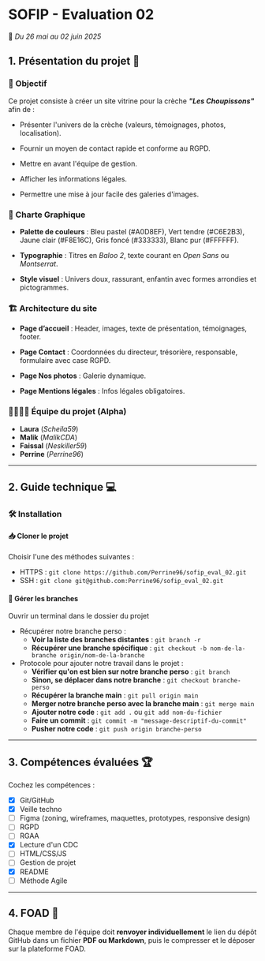 # SOFIP - Evaluation 02
📅 *Du 26 mai au 02 juin 2025*

## 1. Présentation du projet 📌 
### 🎯 Objectif  
Ce projet consiste à créer un site vitrine pour la crèche ***"Les Choupissons"*** afin de :  
* Présenter l'univers de la crèche (valeurs, témoignages, photos, localisation).  

* Fournir un moyen de contact rapide et conforme au RGPD.  

* Mettre en avant l'équipe de gestion. 

* Afficher les informations légales. 

* Permettre une mise à jour facile des galeries d'images. 


### 🎨 Charte Graphique  
* **Palette de couleurs** : Bleu pastel (#A0D8EF), Vert tendre (#C6E2B3), Jaune clair (#F8E16C), Gris foncé (#333333), Blanc pur (#FFFFFF).  

* **Typographie** : Titres en *Baloo 2*, texte courant en *Open Sans* ou *Montserrat*.  

* **Style visuel** : Univers doux, rassurant, enfantin avec formes arrondies et pictogrammes. 


### 🏗️ Architecture du site  
* **Page d’accueil** : Header, images, texte de présentation, témoignages, footer.  

* **Page Contact** : Coordonnées du directeur, trésorière, responsable, formulaire avec case RGPD. 

* **Page Nos photos** : Galerie dynamique.  

* **Page Mentions légales** : Infos légales obligatoires. 


### 👨‍👩‍👧‍👦 Équipe du projet (Alpha)  
* **Laura** (*Scheila59*)  
* **Malik** (*MalikCDA*)  
* **Faissal** (*Neskiller59*)  
* **Perrine** (*Perrine96*) 


---

## 2. Guide technique 💻
### 🛠️ Installation  
#### 📥 Cloner le projet
Choisir l'une des méthodes suivantes :
* HTTPS : ```git clone https://github.com/Perrine96/sofip_eval_02.git``` 
* SSH : ```git clone git@github.com:Perrine96/sofip_eval_02.git```

#### 🔄 Gérer les branches
Ouvrir un terminal dans le dossier du projet
* Récupérer notre branche perso :
    * __Voir la liste des branches distantes__ : ```git branch -r```
    * __Récupérer une branche spécifique__ : ```git checkout -b nom-de-la-branche origin/nom-de-la-branche```
* Protocole pour ajouter notre travail dans le projet :
    * __Vérifier qu'on est bien sur notre branche perso__ : ```git branch```
    * __Sinon, se déplacer dans notre branche__ : ```git checkout branche-perso``` 
    * __Récupérer la branche main__ : ```git pull origin main```
    * __Merger notre branche perso avec la branche main__ : ```git merge main```
    * __Ajouter notre code__ : ```git add .``` ou ```git add nom-du-fichier```
    * __Faire un commit__ : ```git commit -m "message-descriptif-du-commit"```
    * __Pusher notre code__ : ```git push origin branche-perso```


---

## 3. Compétences évaluées 🏆 

Cochez les compétences :  

* [x] Git/GitHub  
* [x] Veille techno  
* [ ] Figma (zoning, wireframes, maquettes, prototypes, responsive design)  
* [ ] RGPD  
* [ ] RGAA  
* [x] Lecture d'un CDC  
* [ ] HTML/CSS/JS  
* [ ] Gestion de projet  
* [x] README  
* [ ] Méthode Agile  

---

## 4. FOAD 📂
Chaque membre de l'équipe doit __renvoyer individuellement__ le lien du dépôt GitHub dans un fichier __PDF ou Markdown__, puis le compresser et le déposer sur la plateforme FOAD.